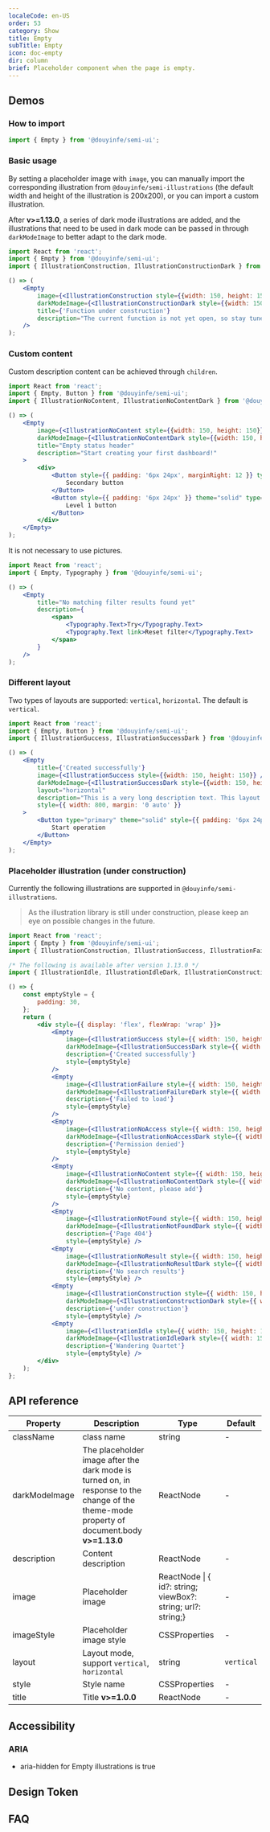 ```yaml
---
localeCode: en-US
order: 53
category: Show
title: Empty
subTitle: Empty
icon: doc-empty
dir: column
brief: Placeholder component when the page is empty.
---
```


## Demos

### How to import

```jsx import
import { Empty } from '@douyinfe/semi-ui';
```

### Basic usage

By setting a placeholder image with `image`, you can manually import the corresponding illustration from `@douyinfe/semi-illustrations` (the default width and height of the illustration is 200x200), or you can import a custom illustration.

After **v>=1.13.0**, a series of dark mode illustrations are added, and the illustrations that need to be used in dark mode can be passed in through `darkModeImage` to better adapt to the dark mode.

```jsx live=true dir="column"
import React from 'react';
import { Empty } from '@douyinfe/semi-ui';
import { IllustrationConstruction, IllustrationConstructionDark } from '@douyinfe/semi-illustrations';

() => (
    <Empty
        image={<IllustrationConstruction style={{width: 150, height: 150}} />}
        darkModeImage={<IllustrationConstructionDark style={{width: 150, height: 150}} />}
        title={'Function under construction'}
        description="The current function is not yet open, so stay tuned."
    />
);
```

### Custom content

Custom description content can be achieved through `children`.

```jsx live=true dir="column"
import React from 'react';
import { Empty, Button } from '@douyinfe/semi-ui';
import { IllustrationNoContent, IllustrationNoContentDark } from '@douyinfe/semi-illustrations';

() => (
    <Empty
        image={<IllustrationNoContent style={{width: 150, height: 150}} />}
        darkModeImage={<IllustrationNoContentDark style={{width: 150, height: 150}} />}
        title="Empty status header"
        description="Start creating your first dashboard!"
    >
        <div>
            <Button style={{ padding: '6px 24px', marginRight: 12 }} type="primary">
                Secondary button
            </Button>
            <Button style={{ padding: '6px 24px' }} theme="solid" type="primary">
                Level 1 button
            </Button>
        </div>
    </Empty>
);
```

It is not necessary to use pictures.

```jsx live=true dir="column"
import React from 'react';
import { Empty, Typography } from '@douyinfe/semi-ui';

() => (
    <Empty
        title="No matching filter results found yet"
        description={
            <span>
                <Typography.Text>Try</Typography.Text>
                <Typography.Text link>Reset filter</Typography.Text>
            </span>
        }
    />
);
```

### Different layout

Two types of layouts are supported: `vertical`, `horizontal`. The default is `vertical`.

```jsx live=true dir="column"
import React from 'react';
import { Empty, Button } from '@douyinfe/semi-ui';
import { IllustrationSuccess, IllustrationSuccessDark } from '@douyinfe/semi-illustrations';

() => (
    <Empty
        title={'Created successfully'}
        image={<IllustrationSuccess style={{width: 150, height: 150}} />}
        darkModeImage={<IllustrationSuccessDark style={{width: 150, height: 150}} />}
        layout="horizontal"
        description="This is a very long description text. This layout is recommended when the text is too long. This is a very long description text. This layout is recommended when the text is too long. This is a very long description text. This layout is recommended when the text is too long."
        style={{ width: 800, margin: '0 auto' }}
    >
        <Button type="primary" theme="solid" style={{ padding: '6px 24px' }}>
            Start operation
        </Button>
    </Empty>
);
```

### Placeholder illustration (under construction)

Currently the following illustrations are supported in `@douyinfe/semi-illustrations`.

> As the illustration library is still under construction, please keep an eye on possible changes in the future.

```jsx live=true dir="column"
import React from 'react';
import { Empty } from '@douyinfe/semi-ui';
import { IllustrationConstruction, IllustrationSuccess, IllustrationFailure, IllustrationNoAccess, IllustrationNoContent, IllustrationNotFound, IllustrationNoResult } from '@douyinfe/semi-illustrations';

/* The following is available after version 1.13.0 */
import { IllustrationIdle, IllustrationIdleDark, IllustrationConstructionDark, IllustrationSuccessDark, IllustrationFailureDark, IllustrationNoAccessDark, IllustrationNoContentDark, IllustrationNotFoundDark, IllustrationNoResultDark } from '@douyinfe/semi-illustrations';

() => {
    const emptyStyle = {
        padding: 30,
    };
    return (
        <div style={{ display: 'flex', flexWrap: 'wrap' }}>
            <Empty
                image={<IllustrationSuccess style={{ width: 150, height: 150 }} />}
                darkModeImage={<IllustrationSuccessDark style={{ width: 150, height: 150 }} />}
                description={'Created successfully'}
                style={emptyStyle}
            />
            <Empty
                image={<IllustrationFailure style={{ width: 150, height: 150 }} />}
                darkModeImage={<IllustrationFailureDark style={{ width: 150, height: 150 }} />}
                description={'Failed to load'}
                style={emptyStyle}
            />
            <Empty
                image={<IllustrationNoAccess style={{ width: 150, height: 150 }} />}
                darkModeImage={<IllustrationNoAccessDark style={{ width: 150, height: 150 }} />}
                description={'Permission denied'}
                style={emptyStyle}
            />
            <Empty
                image={<IllustrationNoContent style={{ width: 150, height: 150 }} />}
                darkModeImage={<IllustrationNoContentDark style={{ width: 150, height: 150 }} />}
                description={'No content, please add'}
                style={emptyStyle}
            />
            <Empty
                image={<IllustrationNotFound style={{ width: 150, height: 150 }} />}
                darkModeImage={<IllustrationNotFoundDark style={{ width: 150, height: 150 }} />}
                description={'Page 404'}
                style={emptyStyle} />
            <Empty
                image={<IllustrationNoResult style={{ width: 150, height: 150 }} />}
                darkModeImage={<IllustrationNoResultDark style={{ width: 150, height: 150 }} />}
                description={'No search results'}
                style={emptyStyle} />
            <Empty
                image={<IllustrationConstruction style={{ width: 150, height: 150 }} />}
                darkModeImage={<IllustrationConstructionDark style={{ width: 150, height: 150 }} />}
                description={'under construction'}
                style={emptyStyle} />
            <Empty
                image={<IllustrationIdle style={{ width: 150, height: 150 }} />}
                darkModeImage={<IllustrationIdleDark style={{ width: 150, height: 150 }} />}
                description={'Wandering Quartet'}
                style={emptyStyle} />
        </div>
    );
};
```

## API reference

| Property | Description | Type | Default |
| --- | --- | --- | --- |
| className | class name | string |-|
| darkModeImage | The placeholder image after the dark mode is turned on, in response to the change of the theme-mode property of document.body **v>=1.13.0** | ReactNode |-|
| description | Content description | ReactNode |-|
| image | Placeholder image | ReactNode \| { id?: string; viewBox?: string; url?: string;} |-|
| imageStyle | Placeholder image style | CSSProperties |-|
| layout | Layout mode, support `vertical`, `horizontal` | string | `vertical` |
| style | Style name | CSSProperties |-|
| title | Title **v>=1.0.0** | ReactNode |-|

## Accessibility

### ARIA

- aria-hidden for Empty illustrations is true

## Design Token

<DesignToken/>

## FAQ
